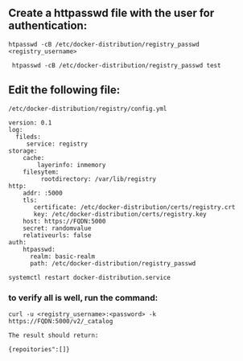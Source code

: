 ## Create a httpasswd file with the user for authentication:
`
htpasswd -cB /etc/docker-distribution/registry_passwd <registry_username>
`
```
 htpasswd -cB /etc/docker-distribution/registry_passwd test
 ```
 ## Edit the following file:
 ` /etc/docker-distribution/registry/config.yml `
 ```
 version: 0.1
 log:
   fileds:
      service: registry
 storage:
     cache:
         layerinfo: inmemory
     filesytem:
          rootdirectory: /var/lib/registry
 http:
     addr: :5000
     tls:
        certificate: /etc/docker-distribution/certs/registry.crt
        key: /etc/docker-distribution/certs/registry.key
     host: https://FQDN:5000
     secret: randomvalue
     relativeurls: false
 auth:
     htpasswd:
       realm: basic-realm
       path: /etc/docker-distribution/registry_passwd
```
`systemctl restart docker-distribution.service`

### to verify all is well, run the command:
`curl -u <registry_username>:<password> -k https://FQDN:5000/v2/_catalog`


`The result should return:`
```
{repoitories":[]}
```
